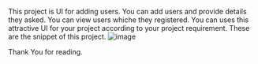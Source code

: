 This project is UI for adding users.
You can add users and provide details they asked.
You can view users whiche they registered.
You can uses this attractive UI for your project according to your project requirement.
These are the snippet of this project.
![image](https://github.com/shyamabhishek/AddUsers-react.js/assets/72533926/9038b498-de59-4ad1-932c-59c199bc5ddc)

Thank You for reading.
